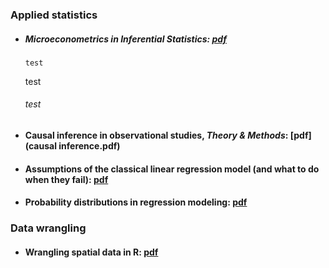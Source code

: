 
### Applied statistics

  - ##### Microeconometrics in Inferential Statistics: [pdf](microeconometrics.pdf)

        test
      test
      
      ###### test
  
  - #### Causal inference in observational studies, *Theory & Methods*: [pdf](causal inference.pdf)

  - #### Assumptions of the classical linear regression model (and what to do when they fail): [pdf](CLRM&estimators.pdf)
  
  - #### Probability distributions in regression modeling: [pdf](proba_theory.pdf)

### Data wrangling

  - #### Wrangling spatial data in R: [pdf](spatialData_R.pdf)

